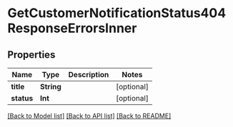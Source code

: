 # GetCustomerNotificationStatus404ResponseErrorsInner

## Properties
Name | Type | Description | Notes
------------ | ------------- | ------------- | -------------
**title** | **String** |  | [optional] 
**status** | **Int** |  | [optional] 

[[Back to Model list]](../README.md#documentation-for-models) [[Back to API list]](../README.md#documentation-for-api-endpoints) [[Back to README]](../README.md)


